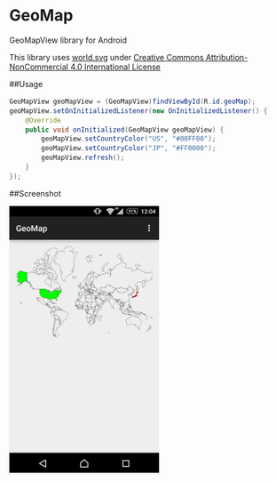 # GeoMap
GeoMapView library for Android

This library uses [world.svg](https://github.com/takuseno/GeoMap/blob/master/geomap/src/main/res/raw/world.svg) under 
[Creative Commons Attribution-NonCommercial 4.0 International License](http://creativecommons.org/licenses/by-nc/4.0/)

##Usage
``` .java
GeoMapView geoMapView = (GeoMapView)findViewById(R.id.geoMap);
geoMapView.setOnInitializedListener(new OnInitializedListener() {
    @Override
    public void onInitialized(GeoMapView geoMapView) {
        geoMapView.setCountryColor("US", "#00FF00");
        geoMapView.setCountryColor("JP", "#FF0000");
        geoMapView.refresh();
    }
});
```

##Screenshot
<p>
    <img src="screenshots/screenshot.jpg" alt="day" width="270" height="480"/>
</p>
